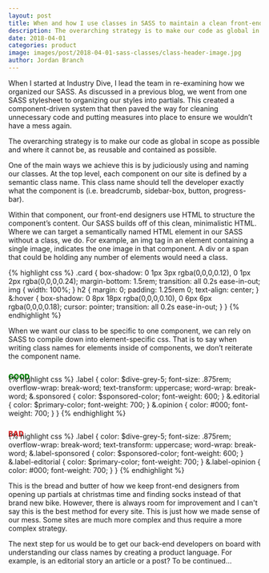 ```yaml
---
layout: post 
title: When and how I use classes in SASS to maintain a clean front-end codebase
description: The overarching strategy is to make our code as global in scope as possible and where it cannot be, as reusable and contained as possible.
date: 2018-04-01
categories: product
image: images/post/2018-04-01-sass-classes/class-header-image.jpg
author: Jordan Branch
---
```


When I started at Industry Dive, I lead the team in re-examining how we organized our SASS. As discussed in a previous blog, we went from one SASS stylesheet to organizing our styles into partials. This created a component-driven system that then paved the way for cleaning unnecessary code and putting measures into place to ensure we wouldn’t have a mess again. 

The overarching strategy is to make our code as global in scope as possible and where it cannot be, as reusable and contained as possible.

One of the main ways we achieve this is by judiciously using and naming our classes. At the top level, each component on our site is defined by a semantic class name. This class name should tell the developer exactly what the component is (i.e. breadcrumb, sidebar-box, button, progress-bar).

Within that component, our front-end designers use HTML to structure the component’s content. Our SASS builds off of this clean, minimalistic HTML. Where we can target a semantically named HTML element in our SASS without a class, we do. For example, an img tag in an element containing a single image, indicates the one image in that component. A div or a span that could be holding any number of elements would need a class. 

{% highlight css %}
.card {
    box-shadow: 0 1px 3px rgba(0,0,0,0.12), 0 1px 2px rgba(0,0,0,0.24);
    margin-bottom: 1.5rem;
    transition: all 0.2s ease-in-out;
    img {
        width: 100%;
    }
    h2 {
        margin: 0; 
        padding: 1.25rem 0; 
        text-align: center;
    }
    &:hover {
        box-shadow: 0 8px 18px rgba(0,0,0,0.10), 0 6px 6px rgba(0,0,0,0.18);
        cursor: pointer;
        transition: all 0.2s ease-in-out;
    }
}
{% endhighlight %}

When we want our class to be specific to one component, we can rely on SASS to compile down into element-specific css. That is to say when writing class names for elements inside of components, we don’t reiterate the component name. 

<span style="color: green; font-weight: 900; margin: 1.5rem 0 -0.75rem 0; display: block;">GOOD</span>
{% highlight css %}
.label {
    color: $dive-grey-5;
    font-size: .875rem;
    overflow-wrap: break-word;
    text-transform: uppercase;
    word-wrap: break-word;
    &.sponsored {
        color: $sponsored-color;
        font-weight: 600;
    }
    &.editorial {
        color: $primary-color;
        font-weight: 700;
    }
    &.opinion {
        color: #000;
        font-weight: 700;
    }
}
{% endhighlight %}

<span style="color: #d62828; font-weight: 900; margin: 1.5rem 0 -0.75rem 0; display: block;">BAD</span>
{% highlight css %}
.label {
    color: $dive-grey-5;
    font-size: .875rem;
    overflow-wrap: break-word;
    text-transform: uppercase;
    word-wrap: break-word;
    &.label-sponsored {
        color: $sponsored-color;
        font-weight: 600;
    }
    &.label-editorial {
        color: $primary-color;
        font-weight: 700;
    }
    &.label-opinion {
        color: #000;
        font-weight: 700;
    }
}
{% endhighlight %}

This is the bread and butter of how we keep front-end designers from opening up partials at christmas time and finding socks instead of that brand new bike. However, there is always room for improvement and I can't say this is the best method for every site. This is just how we made sense of our mess. Some sites are much more complex and thus require a more complex strategy.

The next step for us would be to get our back-end developers on board with understanding our class names by creating a product language. For example, is an editorial story an article or a post? To be continued...

